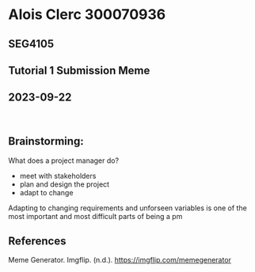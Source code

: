 # Alois Clerc 300070936 
## SEG4105
## Tutorial 1 Submission Meme
## 2023-09-22


<br>

## Brainstorming:
What does a project manager do?
<ul>
<li>meet with stakeholders</li>
<li>plan and design the project</li>
<li>adapt to change</li>
</ul>

Adapting to changing requirements and unforseen variables is one of the most important and most difficult parts of being a pm


## References


Meme Generator. Imgflip. (n.d.). https://imgflip.com/memegenerator 